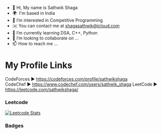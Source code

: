 - 👋 Hi, My name is Sathwik Shaga
- 🌍  I'm based in India
- 👀 I’m interested in Competitive Programming
- ✉️ You can contact me at [shagasathwik@icloud.com](mailto:shagasathwik@icloud.com)
- 🌱 I’m currently learning DSA, C++, Python
- 💞️ I’m looking to collaborate on ...
- 📫 How to reach me ...
# My Profile Links      
CodeForces ► https://codeforces.com/profile/sathwikshaga   
CodeChef ► https://www.codechef.com/users/sathwik_shaga
LeetCode ► https://leetcode.com/sathwikshaga/

### Leetcode
[![Leetcode Stats](https://leetcard.jacoblin.cool/sathwikshaga?hide=ranking)](https://leetcode.com/sathwikshaga)

### Badges


<!---
Sathwikshaga/Sathwikshaga is a ✨ special ✨ repository because its `README.md` (this file) appears on your GitHub profile.
You can click the Preview link to take a look at your changes.
---
